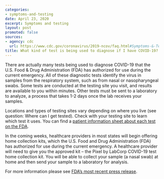 ```yaml
---
categories:
- symptoms-and-testing
date: April 23, 2020
excerpt: Symptoms and testing
layout: post
promoted: false
sources:
- agency: cdc
  url: https://www.cdc.gov/coronavirus/2019-ncov/faq.html#Symptoms-&-Testing
title: What kind of test is being used to diagnose if I have COVID-19?
---
```


There are actually many tests being used to diagnose COVID-19 that the U.S. Food & Drug Administration (FDA) has authorized for use during the current emergency. All of these diagnostic tests identify the virus in samples from the respiratory system, such as from nasal or nasopharyngeal swabs. Some tests are conducted at the testing site you visit, and results are available to you within minutes. Other tests must be sent to a laboratory to analyze, a process that takes 1-2 days once the lab receives your samples.

Locations and types of testing sites vary depending on where you live (see question: Where can I get tested). Check with your testing site to learn which test it uses. You can find a [patient information sheet about each test on the FDA](https://www.fda.gov/medical-devices/emergency-situations-medical-devices/emergency-use-authorizations#covid19ivd).

In the coming weeks, healthcare providers in most states will begin offering home collection kits, which the U.S. Food and Drug Administration (FDA) has authorized for use during the current emergency. A healthcare provider will need to give you the approved kit – the Pixel by LabCorp COVID-19 test home collection kit. You will be able to collect your sample (a nasal swab) at home and then send your sample to a laboratory for analysis.

For more information please see [FDA’s most recent press release](https://www.fda.gov/news-events/press-announcements/coronavirus-covid-19-update-fda-authorizes-first-test-patient-home-sample-collection).

